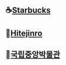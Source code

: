 ## ☕[Starbucks](https://youbine.github.io/Webpage_CloneCoding/Starbucks/index.html)   
## 🍺[Hitejinro](https://youbine.github.io/Webpage_CloneCoding/Hitejinro/index.html)   
## 🍺[국립중앙박물관](https://youbine.github.io/Webpage_CloneCoding/Museum/index.html)   
